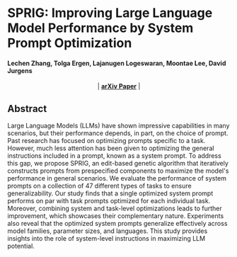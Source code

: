 # SPRIG: Improving Large Language Model Performance by System Prompt Optimization
#### Lechen Zhang, Tolga Ergen, Lajanugen Logeswaran, Moontae Lee, David Jurgens

<p align="center">
| <a href="https://arxiv.org/abs/2410.14826"><b>arXiv Paper</b></a> |
</p>

## Abstract
Large Language Models (LLMs) have shown impressive capabilities in many scenarios, but their performance depends, in part, on the choice of prompt. Past research has focused on optimizing prompts specific to a task. However, much less attention has been given to optimizing the general instructions included in a prompt, known as a system prompt. To address this gap, we propose SPRIG, an edit-based genetic algorithm that iteratively constructs prompts from prespecified components to maximize the model's performance in general scenarios. We evaluate the performance of system prompts on a collection of 47 different types of tasks to ensure generalizability. Our study finds that a single optimized system prompt performs on par with task prompts optimized for each individual task. Moreover, combining system and task-level optimizations leads to further improvement, which showcases their complementary nature. Experiments also reveal that the optimized system prompts generalize effectively across model families, parameter sizes, and languages. This study provides insights into the role of system-level instructions in maximizing LLM potential.
